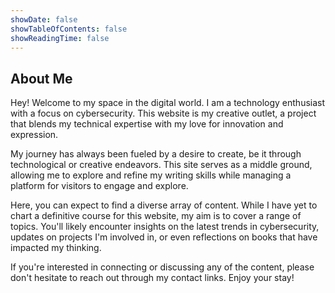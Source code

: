 ```yaml
---
showDate: false
showTableOfContents: false
showReadingTime: false
---
```


## About Me

Hey! Welcome to my space in the digital world. I am a technology enthusiast with a focus on cybersecurity. This website is my creative outlet, a project that blends my technical expertise with my love for innovation and expression.

My journey has always been fueled by a desire to create, be it through technological or creative endeavors. This site serves as a middle ground, allowing me to explore and refine my writing skills while managing a platform for visitors to engage and explore.

Here, you can expect to find a diverse array of content. While I have yet to chart a definitive course for this website, my aim is to cover a range of topics. You'll likely encounter insights on the latest trends in cybersecurity, updates on projects I'm involved in, or even reflections on books that have impacted my thinking.

If you're interested in connecting or discussing any of the content, please don't hesitate to reach out through my contact links. Enjoy your stay!